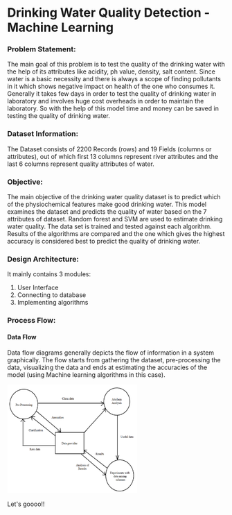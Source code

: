 # Drinking Water Quality Detection - Machine Learning 
### Problem Statement: 
The main goal of this problem is to test the quality of the drinking water with the help of its attributes like acidity, ph value, density, salt content. Since water is a basic necessity and there is always a scope of finding pollutants in it which shows negative impact on health of the one who consumes it. Generally it takes few days in order to test the quality of drinking water in laboratory and involves huge cost overheads in order to maintain the laboratory. So with the help of this model time and money can be saved in testing the quality of drinking water. 
### Dataset Information:
The Dataset consists of 2200 Records (rows) and 19 Fields (columns or attributes), out of which first 13 columns represent river attributes and the last 6 columns represent quality attributes of water.
### Objective: 
The main objective of the drinking water quality dataset is to predict which of the physiochemical features make good drinking water. This model examines the dataset and predicts the quality of water based on the 7 attributes of dataset. Random forest and SVM are used to estimate drinking water quality. The data set is trained and tested against each algorithm. Results of the algorithms are compared and the one which gives the highest accuracy is considered best to predict the quality of drinking water. 
### Design Architecture:
It mainly contains 3 modules:
  1. User Interface
  2. Connecting to database
  3. Implementing algorithms
### Process Flow:
#### Data Flow 
Data flow diagrams generally depicts the flow of information in a system graphically. The flow starts from gathering the dataset, pre-processing the data, visualizing the data and ends at estimating the accuracies of the model (using Machine learning algorithms in this case).
<p align="left">
  <img src="Data_Flow_Diagram.png" width="300" height="250">
</p>

Let's goooo!!
